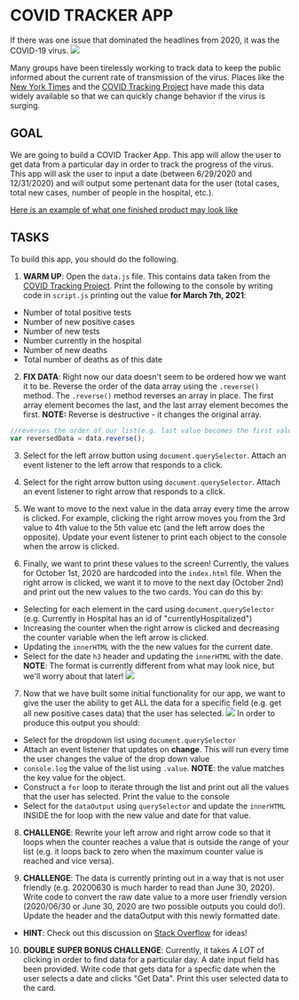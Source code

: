 # COVID TRACKER APP

If there was one issue that dominated the headlines from 2020, it was the COVID-19 virus. 
![](https://media.giphy.com/media/MCAFTO4btHOaiNRO1k/giphy.gif)  

Many groups have been tirelessly working to track data to keep the public informed about the current rate of transmission of the virus. Places like the [New York Times](https://www.nytimes.com/interactive/2020/us/coronavirus-us-cases.html) and the [COVID Tracking Project](https://covidtracking.com/) have made this data widely available so that we can quickly change behavior if the virus is surging.

## GOAL

We are going to build a COVID Tracker App. This app will allow the user to get data from a particular day in order to track the progress of the virus. This app will ask the user to input a date (between 6/29/2020 and 12/31/2020) and will output some pertenant data for the user (total cases, total new cases, number of people in the hospital, etc.).

[Here is an example of what one finished product may look like](https://covid-app-exemplar.stevenlance1.repl.co/)

## TASKS

To build this app, you should do the following.

1. **WARM UP**: Open the `data.js` file. This contains data taken from the [COVID Tracking Project](https://covidtracking.com/). Print the following to the console by writing code in `script.js` printing out the value **for March 7th, 2021**: 
- Number of total positive tests
- Number of new positive cases
- Number of new tests
- Number currently in the hospital
- Number of new deaths
- Total number of deaths as of this date

2. **FIX DATA**: Right now our data doesn't seem to be ordered how we want it to be. Reverse the order of the data array using the `.reverse()` method. The `.reverse()` method reverses an array in place. The first array element becomes the last, and the last array element becomes the first. **NOTE:** Reverse is destructive - it changes the original array.
```javascript
//reverses the order of our list(e.g. last value becomes the first value)
var reversedData = data.reverse();
```

3. Select for the left arrow button using `document.querySelector`. Attach an event listener to the left arrow that responds to a click.

4. Select for the right arrow button using `document.querySelector`. Attach an event listener to right arrow that responds to a click.

5. We want to move to the next value in the data array every time the arrow is clicked. For example, clicking the right arrow moves you from the 3rd value to 4th value to the 5th value etc (and the left arrow does the opposite). Update your event listener to print each object to the console when the arrow is clicked.

6. Finally, we want to print these values to the screen! Currently, the values for October 1st, 2020 are hardcoded into the `index.html` file. When the right arrow is clicked, we want it to move to the next day (October 2nd) and print out the new values to the two cards. You can do this by:
- Selecting for each element in the card using `document.querySelector` (e.g. Currently in Hospital has an id of "currentlyHospitalized")
- Increasing the counter when the right arrow is clicked and decreasing the counter variable when the left arrow is clicked.
- Updating the `innerHTML` with the the new values for the current date.
- Select for the date `h3` header and updating the `innerHTML` with the date. **NOTE**: The format is currently different from what may look nice, but we'll worry about that later! 
![](https://media.giphy.com/media/JgfHwZfuCiCKMyysoQ/giphy.gif)

7. Now that we have built some initial functionality for our app, we want to give the user the ability to get ALL the data for a specific field (e.g. get all new positive cases data) that the user has selected.
![](https://media.giphy.com/media/0a1OlSSW6Pylp6z8B0/giphy.gif)
In order to produce this output you should:
- Select for the dropdown list using `document.querySelector`
- Attach an event listener that updates on **change**. This will run every time the user changes the value of the drop down value
- `console.log` the value of the list using `.value`. **NOTE**: the value matches the key value for the object.
- Construct a `for` loop to iterate through the list and print out all the values that the user has selected. Print the value to the console
- Select for the `dataOutput` using `querySelector` and update the `innerHTML` INSIDE the for loop with the new value and date for that value.

8. **CHALLENGE**: Rewrite your left arrow and right arrow code so that it loops when the counter reaches a value that is outside the range of your list (e.g. it loops back to zero when the maximum counter value is reached and vice versa).

9. **CHALLENGE**: The data is currently printing out in a way that is not user friendly (e.g. 20200630 is much harder to read than June 30, 2020). Write code to convert the raw date value to a more user friendly version (2020/06/30 or June 30, 2020 are two possible outputs you could do!). Update the header and the dataOutput with this newly formatted date.  
- **HINT**: Check out this discussion on [Stack Overflow](https://stackoverflow.com/questions/39495013/convert-mm-dd-yyyy-date-to-month-day-year) for ideas!

10. **DOUBLE SUPER BONUS CHALLENGE**: Currently, it takes *A LOT* of clicking in order to find data for a particular day. A date input field has been provided. Write code that gets data for a specfic date when the user selects a date and clicks "Get Data". Print this user selected data to the card.